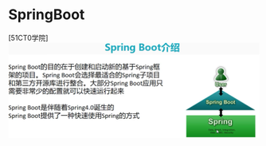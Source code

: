 # SpringBoot
[51CT0学院]
![enter image description here](https://github.com/BayShirley/ReadingNotes/blob/master/imgs/SpringBoot01.png)
